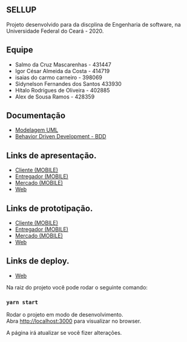 ## SELLUP
Projeto desenvolvido para da discplina de Engenharia de software, na Universidade Federal do Ceará - 2020.

## Equipe
- Salmo da Cruz Mascarenhas - 431447
- Igor César Almeida da Costa - 414719
- isaias do carmo carneiro - 398069
- Sidynelson Fernandes dos Santos 433930
- Hítalo Rodrigues de Oliveira - 402885
- Alex de Sousa Ramos - 428359

## Documentação
- [Modelagem UML](https://meet.google.com/linkredirect?authuser=0&dest=https%3A%2F%2Flucid.app%2Finvitations%2Faccept%2Ffc71c8a6-45d7-40e7-9494-1a0aeef4b53f)
- [Behavior Driven Development - BDD](https://drive.google.com/drive/folders/1CSzuP3-6ndiG22Jjp7F0xZZdvN5OGFwX)

## Links de apresentação.
- [Cliente (MOBILE)](https://www.figma.com/proto/cXRZCUDS6XWMXwThyz2l56/Projeto-ES?node-id=380%3A0&scaling=scale-down)
- [Entregador (MOBILE)](https://www.figma.com/proto/cXRZCUDS6XWMXwThyz2l56/Projeto-ES?node-id=265%3A2&scaling=scale-down)
- [Mercado (MOBILE)](https://www.figma.com/proto/cXRZCUDS6XWMXwThyz2l56/Projeto-ES?node-id=383%3A19&scaling=scale-down)
- [Web](https://www.figma.com/proto/cXRZCUDS6XWMXwThyz2l56/Projeto-ES?node-id=36%3A80&scaling=min-zoom)


## Links de prototipação.
- [Cliente (MOBILE)](https://www.figma.com/file/cXRZCUDS6XWMXwThyz2l56/Projeto-ES?node-id=0%3A1)
- [Entregador (MOBILE)](https://www.figma.com/file/cXRZCUDS6XWMXwThyz2l56/Projeto-ES?node-id=265%3A2)
- [Mercado (MOBILE)](https://www.figma.com/file/cXRZCUDS6XWMXwThyz2l56/Projeto-ES?node-id=383%3A19)
- [Web](https://www.figma.com/file/cXRZCUDS6XWMXwThyz2l56/Projeto-ES?node-id=36%3A80)

## Links de deploy.
- [Web](https://sellupweb.vercel.app/)

Na raiz do projeto você pode rodar o seguinte comando:
### `yarn start`

Rodar o projeto em modo de desenvolvimento.<br />
Abra [http://localhost:3000](http://localhost:3000) para visualizar no browser.

A página irá atualizar se você fizer alterações.
